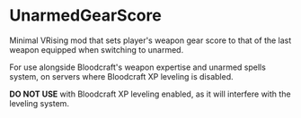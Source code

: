 # UnarmedGearScore

Minimal VRising mod that sets player's weapon gear score to that of the last weapon equipped when switching to unarmed.

For use alongside Bloodcraft's weapon expertise and unarmed spells system, on servers where Bloodcraft XP leveling is disabled.

**DO NOT USE** with Bloodcraft XP leveling enabled, as it will interfere with the leveling system.
